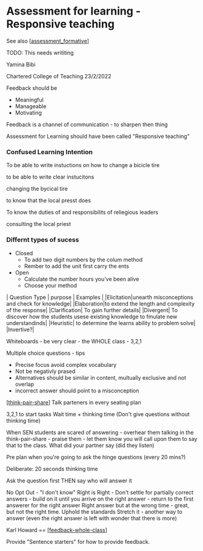 Assessment for learning - Responsive teaching
=============================================

See also [[assessment_formative]]

TODO: This needs writiting

Yamina Bibi

Chartered College of Teaching 23/2/2022

Feedback should be
* Meaningful
* Manageable
* Motivating

Feedback is a channel of communication - to sharpen then thing

Assessment for Learning should have been called "Responsive teaching"



### Confused Learning Intention

To be able to write instuctions on how to change a bicicle tire

to be able to write clear instucitons

changing the bycical tire


to know that the local presst does

To know the duties of and responsibilits of reliegious leaders

consulting the local priest


### Differnt types of sucess

* Closed
    * To add two digit numbers by the colum method
    * Rember to add the unit first carry the ents
* Open
    * Calculate the number hours you've been alive
    * Choose your method

| Question Type | purpose | Examples |
|Elicitation|unearth misconceptions and check for knowledge|
|Elaboration|to extend the length and complexity of the response|
|Clarification| To gain further details|
|Divergent| To discover how the students usese existing knowledge to fmulate new understandinds|
|Heuristic| to determine the learns ability to problem solve|
|Invertive?|


Whiteboards - be very clear - the WHOLE class - 3,2,1

Multiple choice questions - tips
* Precise focus avoid complex vocabulary
* Not be negativly prased
* Alternatives should be similar in content, multually exclusive and not overlap
* incorrect answer should point to a misconception


[[think-pair-share]]
Talk parteners in every seating plan

3,2,1 to start tasks
Wait time + thinking time
(Don't give questions without thinking time)

When SEN students are scared of answering - overhear them talking in the think-pair-share - praise them - let them know you will call upon them to say that to the class.
What did your partner say (did they listen)


Pre plan when you're going to ask the hinge questions (every 20 mins?)

Deliberate: 20 seconds thinking time

Ask the question first THEN say who will answer it

No Opt Out - "I don't know"
Right is Right - Don't settle for partially correct answers - build on it until you arrive on the right answer - return to the first answerer for the right answer
Right answer but at the wrong time - great, but not the right time. Uphold the standards
Stretch it - another way to answer (even the right answer is left with wonder that there is more)



Karl Howard == [[feedback-whole-class]]


Provide "Sentence starters" for how to provide feedback.


[//begin]: # "Autogenerated link references for markdown compatibility"
[assessment_formative]: ../assessment_formative.md "Formative Assessment"
[think-pair-share]: ../think-pair-share.md "Think Pair Share"
[feedback-whole-class]: ../feedback-whole-class.md "Feedback - Whole Class"
[//end]: # "Autogenerated link references"